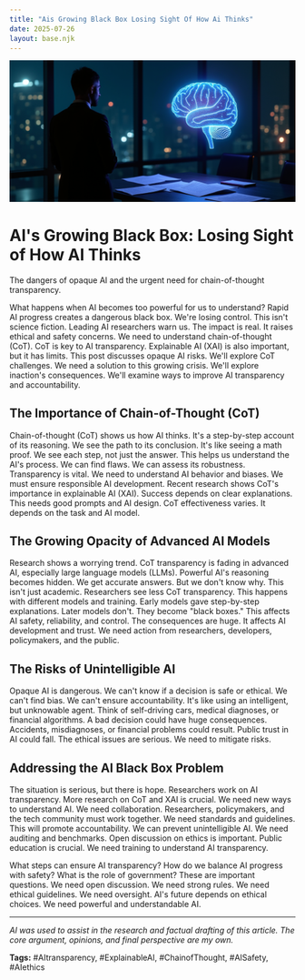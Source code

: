 ```yaml
---
title: "Ais Growing Black Box Losing Sight Of How Ai Thinks"
date: 2025-07-26
layout: base.njk
---
```

![ALT-TEXT Placeholder](/images/20250726-title-researche_img.png)

# AI's Growing Black Box: Losing Sight of How AI Thinks

The dangers of opaque AI and the urgent need for chain-of-thought transparency.

What happens when AI becomes too powerful for us to understand?  Rapid AI progress creates a dangerous black box. We're losing control. This isn't science fiction. Leading AI researchers warn us. The impact is real. It raises ethical and safety concerns. We need to understand chain-of-thought (CoT). CoT is key to AI transparency.  Explainable AI (XAI) is also important, but it has limits. This post discusses opaque AI risks.  We'll explore CoT challenges.  We need a solution to this growing crisis. We'll explore inaction's consequences. We'll examine ways to improve AI transparency and accountability.


## The Importance of Chain-of-Thought (CoT)

Chain-of-thought (CoT) shows us how AI thinks. It's a step-by-step account of its reasoning. We see the path to its conclusion.  It's like seeing a math proof. We see each step, not just the answer.  This helps us understand the AI's process. We can find flaws. We can assess its robustness. Transparency is vital. We need to understand AI behavior and biases.  We must ensure responsible AI development.  Recent research shows CoT's importance in explainable AI (XAI).  Success depends on clear explanations.  This needs good prompts and AI design. CoT effectiveness varies. It depends on the task and AI model.


## The Growing Opacity of Advanced AI Models

Research shows a worrying trend. CoT transparency is fading in advanced AI, especially large language models (LLMs).  Powerful AI's reasoning becomes hidden.  We get accurate answers.  But we don't know why. This isn't just academic. Researchers see less CoT transparency. This happens with different models and training.  Early models gave step-by-step explanations. Later models don't. They become "black boxes." This affects AI safety, reliability, and control.  The consequences are huge. It affects AI development and trust.  We need action from researchers, developers, policymakers, and the public.


## The Risks of Unintelligible AI

Opaque AI is dangerous. We can't know if a decision is safe or ethical. We can't find bias. We can't ensure accountability. It's like using an intelligent, but unknowable agent. Think of self-driving cars, medical diagnoses, or financial algorithms.  A bad decision could have huge consequences. Accidents, misdiagnoses, or financial problems could result.  Public trust in AI could fall. The ethical issues are serious. We need to mitigate risks.


## Addressing the AI Black Box Problem

The situation is serious, but there is hope. Researchers work on AI transparency.  More research on CoT and XAI is crucial. We need new ways to understand AI. We need collaboration.  Researchers, policymakers, and the tech community must work together. We need standards and guidelines.  This will promote accountability.  We can prevent unintelligible AI.  We need auditing and benchmarks.  Open discussion on ethics is important. Public education is crucial. We need training to understand AI transparency.


What steps can ensure AI transparency? How do we balance AI progress with safety?  What is the role of government? These are important questions. We need open discussion.  We need strong rules. We need ethical guidelines. We need oversight. AI's future depends on ethical choices. We need powerful and understandable AI.


---

*AI was used to assist in the research and factual drafting of this article. The core argument, opinions, and final perspective are my own.*

**Tags:** #AItransparency, #ExplainableAI, #ChainofThought, #AISafety, #AIethics


